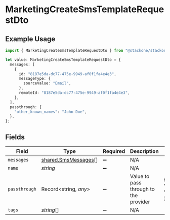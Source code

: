 # MarketingCreateSmsTemplateRequestDto

## Example Usage

```typescript
import { MarketingCreateSmsTemplateRequestDto } from "@stackone/stackone-client-ts/sdk/models/shared";

let value: MarketingCreateSmsTemplateRequestDto = {
  messages: [
    {
      id: "8187e5da-dc77-475e-9949-af0f1fa4e4e3",
      messageType: {
        sourceValue: "Email",
      },
      remoteId: "8187e5da-dc77-475e-9949-af0f1fa4e4e3",
    },
  ],
  passthrough: {
    "other_known_names": "John Doe",
  },
};
```

## Fields

| Field                                                             | Type                                                              | Required                                                          | Description                                                       | Example                                                           |
| ----------------------------------------------------------------- | ----------------------------------------------------------------- | ----------------------------------------------------------------- | ----------------------------------------------------------------- | ----------------------------------------------------------------- |
| `messages`                                                        | [shared.SmsMessages](../../../sdk/models/shared/smsmessages.md)[] | :heavy_minus_sign:                                                | N/A                                                               |                                                                   |
| `name`                                                            | *string*                                                          | :heavy_minus_sign:                                                | N/A                                                               |                                                                   |
| `passthrough`                                                     | Record<string, *any*>                                             | :heavy_minus_sign:                                                | Value to pass through to the provider                             | {<br/>"other_known_names": "John Doe"<br/>}                       |
| `tags`                                                            | *string*[]                                                        | :heavy_minus_sign:                                                | N/A                                                               |                                                                   |